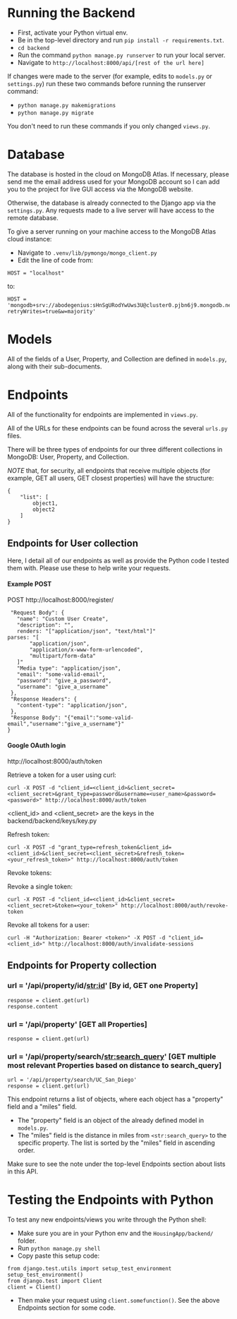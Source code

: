 # Running the Backend

- First, activate your Python virtual env.
- Be in the top-level directory and run ```pip install -r requirements.txt```.
- ```cd backend``` 
- Run the command ```python manage.py runserver``` to run your local server.
- Navigate to ```http://localhost:8000/api/[rest of the url here]```

If changes were made to the server (for example, edits to ```models.py``` or ```settings.py```)
run these two commands before running the runserver command:
- ```python manage.py makemigrations```
- ```python manage.py migrate```

You don't need to run these commands if you only changed ```views.py```.

# Database

The database is hosted in the cloud on MongoDB Atlas. If necessary, please send me the email address used for your
MongoDB account so I can add you to the project for live GUI access via the MongoDB website.

Otherwise, the database is already connected to the Django app via the ```settings.py```. Any requests made
to a live server will have access to the remote database.

To give a server running on your machine access to the MongoDB Atlas cloud instance:
- Navigate to ```.venv/lib/pymongo/mongo_client.py```
- Edit the line of code from:
```
HOST = "localhost"
```
to:
```
HOST = 'mongodb+srv://abodegenius:sHnSgURodYwUws3U@cluster0.pjbn6j9.mongodb.net/?retryWrites=true&w=majority'
```

# Models

All of the fields of a User, Property, and Collection are defined in ```models.py```, along with
their sub-documents.

# Endpoints

All of the functionality for endpoints are implemented in ```views.py```.

All of the URLs for these endpoints can be found across the several ```urls.py``` files.

There will be three types of endpoints for our three different collections in MongoDB: User, Property, and Collection.

*NOTE* that, for security, all endpoints that receive multiple objects 
(for example, GET all users, GET closest properties) will have the structure:
```
{
	"list": [
		object1,
		object2
	]
}
```

## Endpoints for User collection

Here, I detail all of our endpoints as well as provide the Python code I tested them with. 
Please use these to help write your requests.
#### Example POST 
POST http://localhost:8000/register/
 ```
  "Request Body": {
    "name": "Custom User Create",
    "description": "",
    renders: "["application/json", "text/html"]"
parses: "[
        "application/json",
        "application/x-www-form-urlencoded",
        "multipart/form-data"
    ]"
    "Media type": "application/json",
    "email": "some-valid-email",
    "password": "give_a_password",
    "username": "give_a_username"
  },
  "Response Headers": {
    "content-type": "application/json",
  },
  "Response Body": "{"email":"some-valid-email","username":"give_a_username"}"
}
 ```

#### Google OAuth login
http://localhost:8000/auth/token

Retrieve a token for a user using curl:

```
curl -X POST -d "client_id=<client_id>&client_secret=<client_secret>&grant_type=password&username=<user_name>&password=<password>" http://localhost:8000/auth/token

```
<client_id> and <client_secret> are the keys in the backend/backend/keys/key.py

Refresh token:
```
curl -X POST -d "grant_type=refresh_token&client_id=<client_id>&client_secret=<client_secret>&refresh_token=<your_refresh_token>" http://localhost:8000/auth/token
```
Revoke tokens:

Revoke a single token:

```
curl -X POST -d "client_id=<client_id>&client_secret=<client_secret>&token=<your_token>" http://localhost:8000/auth/revoke-token
```

Revoke all tokens for a user:

```
curl -H "Authorization: Bearer <token>" -X POST -d "client_id=<client_id>" http://localhost:8000/auth/invalidate-sessions
```

<!--
### url = '/api/user' [GET all users, POST one user]

#### Example GET 
```
response = client.get(url)
response.content
```

#### Example POST 
 ```
import json
data = {
	"_id": "d3ffd299b2d6a0131f530809",
	"display_name": "Helly",
	"is_profile_displayed": False,
	"social_info": json.dumps({
		"phone": "8581234567",
		"email": "hello@gmail.com"
	})
}
response = client.post(url, data=data)
``` 
*Note* that ```_id``` does not have to be provided for POST requests.


### url = '/api/user/<str:id>' [By id, GET one user, PUT one user, DEL one user]

#### Example PUT request 
```
import json
url = '/api/user/d3ffd299b2d6a0131f530809'
data = {
	"_id": "d3ffd299b2d6a0131f530809",
	"display_name": "Melly",
	"is_profile_displayed": False,
	"social_info": json.dumps({
		"phone": "8581234567",
		"email": "hello@gmail.com"
	})
}
response = client.put(url, data=data, content_type='application/json')
```

#### Example DELETE request 
```
url = '/api/user/d3ffd299b2d6a0131f530809'
response = client.delete(url)
```
-->

## Endpoints for Property collection

### url = '/api/property/id/<str:id>' [By id, GET one Property]

```
response = client.get(url)
response.content
```

### url = '/api/property' [GET all Properties]

```
response = client.get(url)
```

### url = '/api/property/search/<str:search_query>' [GET multiple most relevant Properties based on distance to search_query]

```
url = '/api/property/search/UC_San_Diego'
response = client.get(url)
```

This endpoint returns a list of objects, where each object has a "property" field and a "miles" field.
- The "property" field is an object of the already defined model in ```models.py```.
- The "miles" field is the distance in miles from ```<str:search_query>``` to the specific property.
The list is sorted by the "miles" field in ascending order.

Make sure to see the note under the top-level Endpoints section about lists in this API.

# Testing the Endpoints with Python

To test any new endpoints/views you write through the Python shell:
- Make sure you are in your Python env and the ```HousingApp/backend/``` folder.
- Run ```python manage.py shell```
- Copy paste this setup code:
```
from django.test.utils import setup_test_environment
setup_test_environment()
from django.test import Client
client = Client()
```
- Then make your request using ```client.somefunction()```. See the above Endpoints section for some code.

